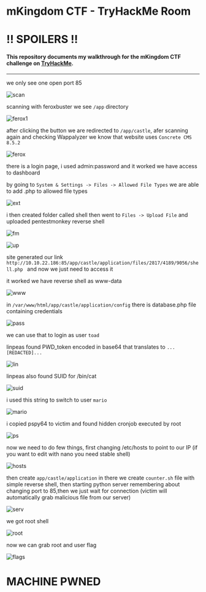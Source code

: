 # mKingdom CTF - TryHackMe Room
# **!! SPOILERS !!**
#### This repository documents my walkthrough for the **mKingdom** CTF challenge on [TryHackMe](https://tryhackme.com/room/mkingdom). 
---


we only see one open port 85

![scan](imgs/scan.png "scan")

scanning with feroxbuster we see `/app` directory

![ferox1](imgs/ferox1.png "ferox1")

after clicking the button we are redirected to `/app/castle`, afer scanning again and checking Wappalyzer we know that website uses `Concrete CMS 8.5.2`

![ferox](imgs/ferox.png "ferox")

there is a login page, i used admin:password and it worked we have access to dashboard

by going to `System & Settings -> Files -> Allowed File Types` we are able to add .php to allowed file types

![ext](imgs/ext.png "ext")

i then created folder called shell then went to `Files -> Upload File` and uploaded pentestmonkey reverse shell 

![fm](imgs/fm.png "fm")

![up](imgs/up.png "up")

site generated our link
`http://10.10.22.186:85/app/castle/application/files/2817/4189/9056/shell.php ` and now we just need to access it

it worked we have reverse shell as www-data

![www](imgs/www.png "www")

in `/var/www/html/app/castle/application/config` there is database.php file containing credentials

![pass](imgs/pass.png "pass")

we can use that to login as user `toad`


linpeas found PWD_token encoded in base64 that translates to 
`...[REDACTED]...`

![lin](imgs/lin.png "lin")

linpeas also found SUID for /bin/cat

![suid](imgs/suid.png "suid")

i used this string to switch to user `mario` 

![mario](imgs/mario.png "mario")

i copied pspy64 to victim and found hidden cronjob executed by root

![ps](imgs/ps.png "ps")

now we need to do few things, first changing /etc/hosts to point to our IP (if you want to edit with nano you need stable shell)

![hosts](imgs/hosts.png "hosts")

then create `app/castle/application` in there we create `counter.sh` file with simple reverse shell, then starting python server remembering about changing port to 85,then we just wait for connection (victim will automatically grab malicious file from our server)

![serv](imgs/serv.png "serv")

we got root shell

![root](imgs/root.png "root")

now we can grab root and user flag

![flags](imgs/flags.png "flags")

# MACHINE PWNED
